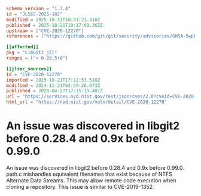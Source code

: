 ```toml
schema_version = "1.7.4"
id = "JLSEC-2025-182"
modified = 2025-10-31T18:41:21.318Z
published = 2025-10-21T19:17:09.363Z
upstream = ["CVE-2020-12278"]
references = ["https://github.com/git/git/security/advisories/GHSA-5wph-8frv-58vj", "https://github.com/libgit2/libgit2/commit/3f7851eadca36a99627ad78cbe56a40d3776ed01", "https://github.com/libgit2/libgit2/commit/e1832eb20a7089f6383cfce474f213157f5300cb", "https://github.com/libgit2/libgit2/releases/tag/v0.28.4", "https://github.com/libgit2/libgit2/releases/tag/v0.99.0", "https://lists.debian.org/debian-lts-announce/2022/03/msg00031.html", "https://lists.debian.org/debian-lts-announce/2023/02/msg00034.html", "https://github.com/git/git/security/advisories/GHSA-5wph-8frv-58vj", "https://github.com/libgit2/libgit2/commit/3f7851eadca36a99627ad78cbe56a40d3776ed01", "https://github.com/libgit2/libgit2/commit/e1832eb20a7089f6383cfce474f213157f5300cb", "https://github.com/libgit2/libgit2/releases/tag/v0.28.4", "https://github.com/libgit2/libgit2/releases/tag/v0.99.0", "https://lists.debian.org/debian-lts-announce/2022/03/msg00031.html", "https://lists.debian.org/debian-lts-announce/2023/02/msg00034.html"]

[[affected]]
pkg = "LibGit2_jll"
ranges = ["< 0.28.5+0"]

[[jlsec_sources]]
id = "CVE-2020-12278"
imported = 2025-10-21T17:12:53.516Z
modified = 2024-11-21T04:59:26.073Z
published = 2020-04-27T17:15:13.407Z
url = "https://services.nvd.nist.gov/rest/json/cves/2.0?cveId=CVE-2020-12278"
html_url = "https://nvd.nist.gov/vuln/detail/CVE-2020-12278"
```

# An issue was discovered in libgit2 before 0.28.4 and 0.9x before 0.99.0

An issue was discovered in libgit2 before 0.28.4 and 0.9x before 0.99.0. path.c mishandles equivalent filenames that exist because of NTFS Alternate Data Streams. This may allow remote code execution when cloning a repository. This issue is similar to CVE-2019-1352.


